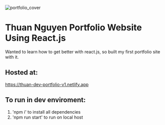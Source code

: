 ![portfolio_cover](https://user-images.githubusercontent.com/91844917/169305985-6e1eaea9-5fe9-4574-981a-4254a6fb0220.png)

# Thuan Nguyen Portfolio Website Using React.js

Wanted to learn how to get better with react.js, so built my first portfolio site with it.

## Hosted at:

https://thuan-dev-portfolio-v1.netlify.app

## To run in dev enviroment:

1. 'npm i' to install all dependencies
2. 'npm run start' to run on local host

